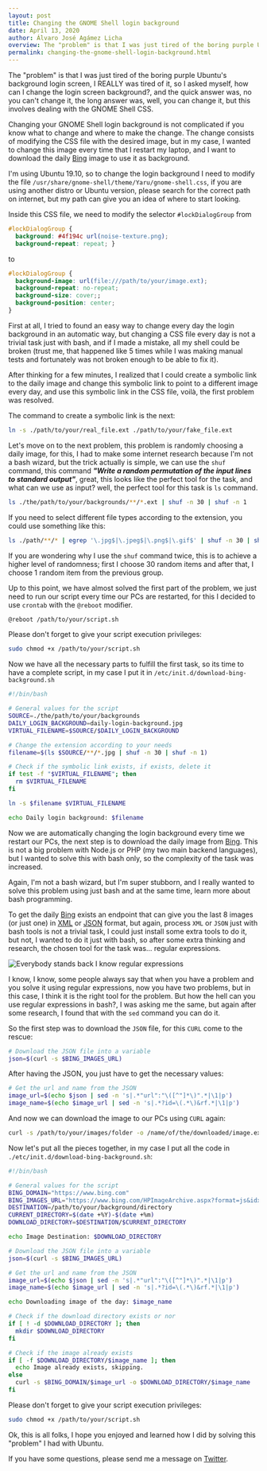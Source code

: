 ```yaml
---
layout: post
title: Changing the GNOME Shell login background
date: April 13, 2020
author: Álvaro José Agámez Licha
overview: The "problem" is that I was just tired of the boring purple Ubuntu's background login screen, I REALLY was tired of it, so I asked myself, how can I change the login screen background?, and the quick answer was, no you can't change it, the long answer was, well, you can change it, but this involves dealing with the GNOME Shell CSS.
permalink: changing-the-gnome-shell-login-background.html
---
```


The "problem" is that I was just tired of the boring purple Ubuntu's background login screen, I REALLY was tired of it, so I asked myself, how can I change the login screen background?, and the quick answer was, no you can't change it, the long answer was, well, you can change it, but this involves dealing with the GNOME Shell CSS.

Changing your GNOME Shell login background is not complicated if you know what to change and where to make the change. The change consists of modifying the CSS file with the desired image, but in my case, I wanted to change this image every time that I restart my laptop, and I want to download the daily [Bing](https://www.bing.com/) image to use it as background.

I'm using Ubuntu 19.10, so to change the login background I need to modify the file `/usr/share/gnome-shell/theme/Yaru/gnome-shell.css`, if you are using another distro or Ubuntu version, please search for the correct path on internet, but my path can give you an idea of where to start looking.

Inside this CSS file, we need to modify the selector `#lockDialogGroup` from

```css
#lockDialogGroup {
  background: #4f194c url(noise-texture.png);
  background-repeat: repeat; }
```

to

```css
#lockDialogGroup {
  background-image: url(file:///path/to/your/image.ext);
  background-repeat: no-repeat;
  background-size: cover;;
  background-position: center; 
}
```

First at all, I tried to found an easy way to change every day the login background in an automatic way, but changing a CSS file every day is not a trivial task just with bash, and if I made a mistake, all my shell could be broken (trust me, that happened like 5 times while I was making manual tests and fortunately was not broken enough to be able to fix it).

After thinking for a few minutes, I realized that I could create a symbolic link to the daily image and change this symbolic link to point to a different image every day, and use this symbolic link in the CSS file, voilà, the first problem was resolved.

The command to create a symbolic link is the next:

```bash
ln -s ./path/to/your/real_file.ext ./path/to/your/fake_file.ext
```

Let's move on to the next problem, this problem is randomly choosing a daily image, for this, I had to make some internet research because I'm not a bash wizard, but the trick actually is simple, we can use the `shuf` command, this command ***"Write a random permutation of the input lines to standard output"***, great, this looks like the perfect tool for the task, and what can we use as input? well, the perfect tool for this task is `ls` command.

```bash
ls ./the/path/to/your/backgrounds/**/*.ext | shuf -n 30 | shuf -n 1
```

If you need to select different file types according to the extension, you could use something like this:

```bash
ls ./path/**/* | egrep '\.jpg$|\.jpeg$|\.png$|\.gif$' | shuf -n 30 | shuf -n 1
``` 

If you are wondering why I use the `shuf` command twice, this is to achieve a higher level of randomness; first I choose 30 random items and after that, I choose 1 random item from the previous group.

Up to this point, we have almost solved the first part of the problem, we just need to run our script every time our PCs are restarted, for this I decided to use `crontab` with the `@reboot` modifier.

```bash
@reboot /path/to/your/script.sh
```

Please don't forget to give your script execution privileges:

```bash
sudo chmod +x /path/to/your/script.sh
```

Now we have all the necessary parts to fulfill the first task, so its time to have a complete script, in my case I put it in  `/etc/init.d/download-bing-background.sh`

```bash
#!/bin/bash

# General values for the script
SOURCE=./the/path/to/your/backgrounds
DAILY_LOGIN_BACKGROUND=daily-login-background.jpg
VIRTUAL_FILENAME=$SOURCE/$DAILY_LOGIN_BACKGROUND

# Change the extension according to your needs
filename=$(ls $SOURCE/**/*.jpg | shuf -n 30 | shuf -n 1)

# Check if the symbolic link exists, if exists, delete it
if test -f "$VIRTUAL_FILENAME"; then
  rm $VIRTUAL_FILENAME
fi

ln -s $filename $VIRTUAL_FILENAME

echo Daily login background: $filename
```

Now we are automatically changing the login background every time we restart our PCs, the next step is to download the daily image from [Bing](https://www.bing.com/). This is not a big problem with Node.js or PHP (my two main backend languages), but I wanted to solve this with bash only, so the complexity of the task was increased.

Again, I'm not a bash wizard, but I'm super stubborn, and I really wanted to solve this problem using just bash and at the same time, learn more about bash programming.

To get the daily [Bing](https://www.bing.com/) exists an endpoint that can give you the last 8 images (or just one) in [XML](https://www.bing.com/HPImageArchive.aspx?format=xml&idx=0&n=1) or [JSON](https://www.bing.com/HPImageArchive.aspx?format=js&idx=0&n=1) format, but again, process `XML` or `JSON` just with bash tools is not a trivial task, I could just install some extra tools to do it, but not, I wanted to do it just with bash, so after some extra thinking and research, the chosen tool
for the task was... regular expressions.

![Everybody stands back I know regular expressions](https://image.slidesharecdn.com/regexp-dm-131205173718-phpapp02/95/regular-expressions-javascript-and-beyond-1-638.jpg)

I know, I know, some people always say that when you have a problem and you solve it using regular expressions, now you have two problems, but in this case, I think it is the right tool for the problem.  But how the hell can you use regular expressions in bash?, I was asking me the same, but again after some research, I found that with the `sed` command you can do it.

So the first step was to download the `JSON` file, for this `CURL` come to the rescue:

```bash
# Download the JSON file into a variable
json=$(curl -s $BING_IMAGES_URL)
```

After having the JSON, you just have to get the necessary values:

```bash
# Get the url and name from the JSON
image_url=$(echo $json | sed -n 's|.*"url":"\([^"]*\)".*|\1|p')
image_name=$(echo $image_url | sed -n 's|.*?id=\(.*\)&rf.*|\1|p')
```

And now we can download the image to our PCs using `CURL` again:

```bash
curl -s /path/to/your/images/folder -o /name/of/the/downloaded/image.ext
```

Now let's put all the pieces together, in my case I put all the code in  `./etc/init.d/download-bing-background.sh`:

```bash
#!/bin/bash

# General values for the script
BING_DOMAIN="https://www.bing.com"
BING_IMAGES_URL="https://www.bing.com/HPImageArchive.aspx?format=js&idx=0&n=1"
DESTINATION=/path/to/your/background/directory
CURRENT_DIRECTORY=$(date +%Y)-$(date +%m)
DOWNLOAD_DIRECTORY=$DESTINATION/$CURRENT_DIRECTORY

echo Image Destination: $DOWNLOAD_DIRECTORY

# Download the JSON file into a variable
json=$(curl -s $BING_IMAGES_URL)

# Get the url and name from the JSON
image_url=$(echo $json | sed -n 's|.*"url":"\([^"]*\)".*|\1|p')
image_name=$(echo $image_url | sed -n 's|.*?id=\(.*\)&rf.*|\1|p')

echo Downloading image of the day: $image_name

# Check if the download directory exists or nor
if [ ! -d $DOWNLOAD_DIRECTORY ]; then
  mkdir $DOWNLOAD_DIRECTORY
fi

# Check if the image already exists
if [ -f $DOWNLOAD_DIRECTORY/$image_name ]; then
  echo Image already exists, skipping.
else
  curl -s $BING_DOMAIN/$image_url -o $DOWNLOAD_DIRECTORY/$image_name
fi
```

Please don't forget to give your script execution privileges:

```bash
sudo chmod +x /path/to/your/script.sh
```

Ok, this is all folks, I hope you enjoyed and learned how I did by solving this "problem" I had with Ubuntu.

If you have some questions, please send me a message on [Twitter](https://twitter.com/aagamezl).

